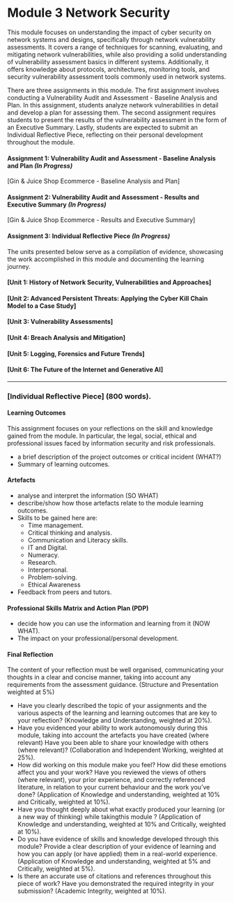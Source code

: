 # Module 3 Network Security

This module focuses on understanding the impact of cyber security on network systems and designs, specifically through network vulnerability assessments. It covers a range of techniques for scanning, evaluating, and mitigating network vulnerabilities, while also providing a solid understanding of vulnerability assessment basics in different systems. Additionally, it offers knowledge about protocols, architectures, monitoring tools, and security vulnerability assessment tools commonly used in network systems.

There are three assignments in this module. The first assignment involves conducting a Vulnerability Audit and Assessment - Baseline Analysis and Plan. In this assignment, students analyze network vulnerabilities in detail and develop a plan for assessing them. The second assignment requires students to present the results of the vulnerability assessment in the form of an Executive Summary. Lastly, students are expected to submit an Individual Reflective Piece, reflecting on their personal development throughout the module.

#### Assignment 1: Vulnerability Audit and Assessment - Baseline Analysis and Plan _(In Progress)_
[Gin & Juice Shop Ecommerce - Baseline Analysis and Plan]
	
#### Assignment 2: Vulnerability Audit and Assessment - Results and Executive Summary _(In Progress)_
[Gin & Juice Shop Ecommerce - Results and Executive Summary]

#### Assignment 3: Individual Reflective Piece _(In Progress)_

The units presented below serve as a compilation of evidence, showcasing the work accomplished in this module and documenting the learning journey.

#### [Unit 1: History of Network Security, Vulnerabilities and Approaches]

#### [Unit 2: Advanced Persistent Threats: Applying the Cyber Kill Chain Model to a Case Study]

#### [Unit 3: Vulnerability Assessments]

#### [Unit 4: Breach Analysis and Mitigation]

#### [Unit 5: Logging, Forensics and Future Trends]

#### [Unit 6: The Future of the Internet and Generative AI]


----

### [Individual Reflective Piece] (800 words).

#### Learning Outcomes
This assignment focuses on your reflections on the skill and knowledge gained from the module. In particular, the legal, social, ethical and professional issues faced by information security and risk professionals.
 - a brief description of the project outcomes or critical incident (WHAT?) 
 - Summary of learning outcomes.


#### Artefacts
 - analyse and interpret the information (SO WHAT)
 - describe/show how those artefacts relate to the module learning outcomes.
 - Skills to be gained here are:
    - Time management.
    - Critical thinking and analysis.
    - Communication and Literacy skills.
    - IT and Digital.
    - Numeracy.
    - Research.
    - Interpersonal.
    - Problem-solving.
    - Ethical Awareness
 - Feedback from peers and tutors.

#### Professional Skills Matrix and Action Plan (PDP)
 - decide how you can use the information and learning from it (NOW WHAT). 
 - The impact on your professional/personal development.

#### Final Reflection
The content of your reflection must be well organised, communicating your thoughts in a clear and concise manner, taking into account any requirements from the assessment guidance. (Structure and Presentation weighted at 5%)
- Have you clearly described the topic of your assignments and the various aspects of the learning and learning outcomes that are key to your reflection? (Knowledge and Understanding, weighted at 20%).
- Have you evidenced your ability to work autonomously during this module, taking into account the artefacts you have created (where relevant) Have you been able to share your knowledge with others (where relevant)? (Collaboration and Independent Working, weighted at 25%).
- How did working on this module make you feel? How did these emotions affect you and your work? Have you reviewed the views of others (where relevant), your prior experience, and correctly referenced literature, in relation to your current behaviour and the work you’ve done? (Application of Knowledge and understanding, weighted at 10% and Critically, weighted at 10%).
- Have you thought deeply about what exactly produced your learning (or a new way of thinking) while takingthis module ? (Application of Knowledge and understanding, weighted at 10% and Critically, weighted at 10%).
- Do you have evidence of skills and knowledge developed through this module? Provide a clear description of your evidence of learning and how you can apply (or have applied) them in a real-world experience. (Application of Knowledge and understanding, weighted at 5% and Critically, weighted at 5%).
- Is there an accurate use of citations and references throughout this piece of work? Have you demonstrated the required integrity in your submission? (Academic Integrity, weighted at 10%).
